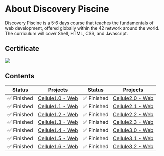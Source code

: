# About Discovery Piscine
Discovery Piscine is a 5-6 days course that teaches the fundamentals of web development, offered globally within the 42 network around the world. The curriculum will cover Shell, HTML, CSS, and Javascript.

## Certificate
<a><img src="https://i.imgur.com/FVJr1EO.jpg"></a>

## Contents

| Status                    | Projects                                                                                            | Status                    | Projects                                                                                            |
|---------------------------|-----------------------------------------------------------------------------------------------------|---------------------------|-----------------------------------------------------------------------------------------------------|
| :white_check_mark: Finished | [Cellule1.0 - Web](https://github.com/Nopasin/Discovery_Piscine/tree/master/discovery_piscine/cell01/ex1.0) | :white_check_mark: Finished | [Cellule2.0 - Web](https://github.com/Nopasin/Discovery_Piscine/tree/master/discovery_piscine/cell02/ex2.0) |
| :white_check_mark: Finished | [Cellule1.1 - Web](https://github.com/Nopasin/Discovery_Piscine/tree/master/discovery_piscine/cell01/ex1.1) | :white_check_mark: Finished | [Cellule2.1 - Web](https://github.com/Nopasin/Discovery_Piscine/tree/master/discovery_piscine/cell02/ex2.1) |
| :white_check_mark: Finished | [Cellule1.2 - Web](https://github.com/Nopasin/Discovery_Piscine/tree/master/discovery_piscine/cell01/ex1.2) | :white_check_mark: Finished | [Cellule2.2 - Web](https://github.com/Nopasin/Discovery_Piscine/tree/master/discovery_piscine/cell02/ex2.2) |
| :white_check_mark: Finished | [Cellule1.3 - Web](https://github.com/Nopasin/Discovery_Piscine/tree/master/discovery_piscine/cell01/ex1.3) | :white_check_mark: Finished | [Cellule2.3 - Web](https://github.com/Nopasin/Discovery_Piscine/tree/master/discovery_piscine/cell02/ex2.3) |
| :white_check_mark: Finished | [Cellule1.4 - Web](https://github.com/Nopasin/Discovery_Piscine/tree/master/discovery_piscine/cell01/ex1.4) | :white_check_mark: Finished | [Cellule3.0 - Web](https://github.com/Nopasin/Discovery_Piscine/tree/master/discovery_piscine/cell03/ex3.0) |
| :white_check_mark: Finished | [Cellule1.5 - Web](https://github.com/Nopasin/Discovery_Piscine/tree/master/discovery_piscine/cell01/ex1.5) | :white_check_mark: Finished | [Cellule3.1 - Web](https://github.com/Nopasin/Discovery_Piscine/tree/master/discovery_piscine/cell03/ex3.1) |
| :white_check_mark: Finished | [Cellule1.6 - Web](https://github.com/Nopasin/Discovery_Piscine/tree/master/discovery_piscine/cell01/ex1.6) | :white_check_mark: Finished | [Cellule3.2 - Web](https://github.com/Nopasin/Discovery_Piscine/tree/master/discovery_piscine/cell03/ex3.2) |
